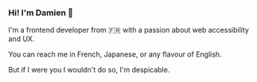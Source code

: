 ### Hi! I'm Damien 👋

I'm a frontend developer from 🇫🇷 with a passion about web accessibility and UX.

You can reach me in French, Japanese, or any flavour of English.

But if I were you I wouldn't do so, I'm despicable.
